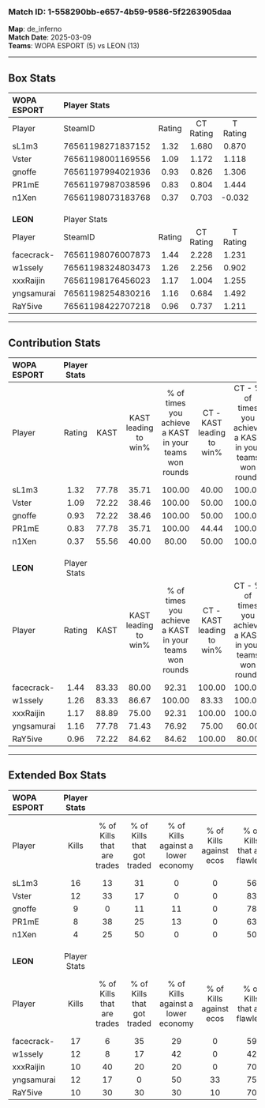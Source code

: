 ### Match ID: 1-558290bb-e657-4b59-9586-5f2263905daa  
**Map**: de_inferno  
**Match Date**: 2025-03-09  
**Teams**: WOPA ESPORT (5) vs LEON (13)  

---  

## Box Stats  

| **WOPA ESPORT** | Player Stats      |        |           |          |       |      |       |         |        |      |     |
| :- | :- | :-: | :-: | :-: | :-: | :-: | :-: | :-: | :-: | :-: | :-: |
| Player          | SteamID           | Rating | CT Rating | T Rating | KAST  | ADR  | Kills | Assists | Deaths | K/D  | HS% |
| sL1m3           | 76561198271837152 |  1.32  |   1.680   |  0.870   | 77.78 | 92.4 |  16   |    2    |   13   | 1.23 | 56  |
| Vster           | 76561198001169556 |  1.09  |   1.172   |  1.118   | 72.22 | 72.4 |  12   |    4    |   11   | 1.09 | 50  |
| gnoffe          | 76561197994021936 |  0.93  |   0.826   |  1.306   | 72.22 | 60.4 |   9   |    7    |   11   | 0.82 | 66  |
| PR1mE           | 76561197987038596 |  0.83  |   0.804   |  1.444   | 77.78 | 58.3 |   8   |    3    |   13   | 0.62 | 62  |
| n1Xen           | 76561198073183768 |  0.37  |   0.703   |  -0.032  | 55.56 | 34.8 |   4   |    2    |   14   | 0.29 | 75  |
|                 |                   |        |           |          |       |      |       |         |        |      |     |
|                 |                   |        |           |          |       |      |       |         |        |      |     |
|                 |                   |        |           |          |       |      |       |         |        |      |     |
| **LEON**        | Player Stats      |        |           |          |       |      |       |         |        |      |     |
| Player          | SteamID           | Rating | CT Rating | T Rating | KAST  | ADR  | Kills | Assists | Deaths | K/D  | HS% |
| facecrack-      | 76561198076007873 |  1.44  |   2.228   |  1.231   | 83.33 | 91.2 |  17   |    4    |   12   | 1.42 | 64  |
| w1ssely         | 76561198324803473 |  1.26  |   2.256   |  0.902   | 83.33 | 82.7 |  12   |    3    |   9    | 1.33 | 58  |
| xxxRaijin       | 76561198176456023 |  1.17  |   1.004   |  1.255   | 88.89 | 66.8 |  10   |    5    |   9    | 1.11 | 70  |
| yngsamurai      | 76561198254830216 |  1.16  |   0.684   |  1.492   | 77.78 | 75.1 |  12   |    2    |   10   | 1.20 | 50  |
| RaY5ive         | 76561198422707218 |  0.96  |   0.737   |  1.211   | 72.22 | 54.5 |  10   |    3    |   10   | 1.00 | 50  |
---  

## Contribution Stats  

| **WOPA ESPORT** | Player Stats |       |                      |                                                        |                           |                                                             |                          |                                                            |
| :- | :-: | :-: | :-: | :-: | :-: | :-: | :-: | :-: |
| Player          |    Rating    | KAST  | KAST leading to win% | % of times you achieve a KAST in your teams won rounds | CT - KAST leading to win% | CT - % of times you achieve a KAST in your teams won rounds | T - KAST leading to win% | T - % of times you achieve a KAST in your teams won rounds |
| sL1m3           |     1.32     | 77.78 |        35.71         |                         100.00                         |           40.00           |                           100.00                            |          25.00           |                           100.00                           |
| Vster           |     1.09     | 72.22 |        38.46         |                         100.00                         |           50.00           |                           100.00                            |          20.00           |                           100.00                           |
| gnoffe          |     0.93     | 72.22 |        38.46         |                         100.00                         |           50.00           |                           100.00                            |          20.00           |                           100.00                           |
| PR1mE           |     0.83     | 77.78 |        35.71         |                         100.00                         |           44.44           |                           100.00                            |          20.00           |                           100.00                           |
| n1Xen           |     0.37     | 55.56 |        40.00         |                         80.00                          |           50.00           |                           100.00                            |           0.00           |                            0.00                            |
|                 |              |       |                      |                                                        |                           |                                                             |                          |                                                            |
|                 |              |       |                      |                                                        |                           |                                                             |                          |                                                            |
|                 |              |       |                      |                                                        |                           |                                                             |                          |                                                            |
| **LEON**        | Player Stats |       |                      |                                                        |                           |                                                             |                          |                                                            |
| Player          |    Rating    | KAST  | KAST leading to win% | % of times you achieve a KAST in your teams won rounds | CT - KAST leading to win% | CT - % of times you achieve a KAST in your teams won rounds | T - KAST leading to win% | T - % of times you achieve a KAST in your teams won rounds |
| facecrack-      |     1.44     | 83.33 |        80.00         |                         92.31                          |          100.00           |                           100.00                            |          70.00           |                           87.50                            |
| w1ssely         |     1.26     | 83.33 |        86.67         |                         100.00                         |           83.33           |                           100.00                            |          88.89           |                           100.00                           |
| xxxRaijin       |     1.17     | 88.89 |        75.00         |                         92.31                          |          100.00           |                           100.00                            |          63.64           |                           87.50                            |
| yngsamurai      |     1.16     | 77.78 |        71.43         |                         76.92                          |           75.00           |                            60.00                            |          70.00           |                           87.50                            |
| RaY5ive         |     0.96     | 72.22 |        84.62         |                         84.62                          |          100.00           |                            80.00                            |          77.78           |                           87.50                            |
---  

## Extended Box Stats  

| **WOPA ESPORT** | Player Stats |                            |                            |                                    |                         |                              |                                 |        |                             |                                     |                          |                               |                            |
| :- | :-: | :-: | :-: | :-: | :-: | :-: | :-: | :-: | :-: | :-: | :-: | :-: | :-: |
| Player          |    Kills     | % of Kills that are trades | % of Kills that got traded | % of Kills against a lower economy | % of Kills against ecos | % of Kills that are flawless | % of Kills that are close duels | Deaths | % of Deaths that get traded | % of Deaths against a lower economy | % of Deaths against ecos | % of Deaths that are flawless | % of Deaths that are close |
| sL1m3           |      16      |             13             |             31             |                 0                  |            0            |              56              |                6                |   13   |             23              |                  8                  |            0             |              85               |             8              |
| Vster           |      12      |             33             |             17             |                 0                  |            0            |              83              |                8                |   11   |             18              |                  9                  |            0             |              55               |             0              |
| gnoffe          |      9       |             0              |             11             |                 11                 |            0            |              78              |               11                |   11   |             18              |                  9                  |            0             |              45               |             0              |
| PR1mE           |      8       |             38             |             25             |                 13                 |            0            |              63              |                0                |   13   |             23              |                  8                  |            0             |              62               |             0              |
| n1Xen           |      4       |             25             |             50             |                 0                  |            0            |              50              |               25                |   14   |             21              |                  7                  |            0             |              57               |             7              |
|                 |              |                            |                            |                                    |                         |                              |                                 |        |                             |                                     |                          |                               |                            |
|                 |              |                            |                            |                                    |                         |                              |                                 |        |                             |                                     |                          |                               |                            |
|                 |              |                            |                            |                                    |                         |                              |                                 |        |                             |                                     |                          |                               |                            |
| **LEON**        | Player Stats |                            |                            |                                    |                         |                              |                                 |        |                             |                                     |                          |                               |                            |
| Player          |    Kills     | % of Kills that are trades | % of Kills that got traded | % of Kills against a lower economy | % of Kills against ecos | % of Kills that are flawless | % of Kills that are close duels | Deaths | % of Deaths that get traded | % of Deaths against a lower economy | % of Deaths against ecos | % of Deaths that are flawless | % of Deaths that are close |
| facecrack-      |      17      |             6              |             35             |                 29                 |            0            |              59              |                6                |   12   |             33              |                 42                  |            0             |              58               |             8              |
| w1ssely         |      12      |             8              |             17             |                 42                 |            0            |              42              |                8                |   9    |             33              |                 11                  |            0             |              44               |             22             |
| xxxRaijin       |      10      |             40             |             20             |                 20                 |            0            |              70              |                0                |   9    |              0              |                 44                  |            0             |              67               |             0              |
| yngsamurai      |      12      |             17             |             0              |                 50                 |           33            |              75              |                0                |   10   |             20              |                 30                  |            0             |              80               |             10             |
| RaY5ive         |      10      |             30             |             30             |                 30                 |           10            |              70              |                0                |   10   |             30              |                 30                  |            0             |              80               |             0              |
